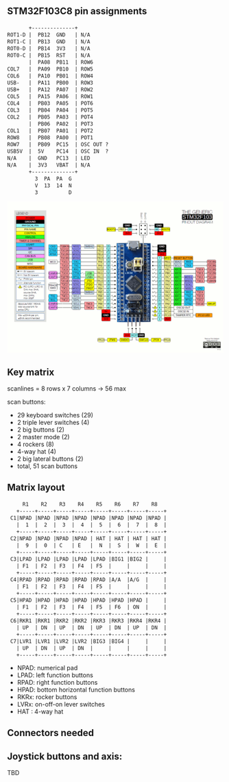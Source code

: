 ## STM32F103C8 pin assignments

           +--------------+
    ROT1-D |  PB12  GND   | N/A
    ROT1-C |  PB13  GND   | N/A
    ROT0-D |  PB14  3V3   | N/A
    ROT0-C |  PB15  RST   | N/A
           |  PA08  PB11  | ROW6
    COL7   |  PA09  PB10  | ROW5
    COL6   |  PA10  PB01  | ROW4
    USB-   |  PA11  PB00  | ROW3
    USB+   |  PA12  PA07  | ROW2
    COL5   |  PA15  PA06  | ROW1
    COL4   |  PB03  PA05  | POT6
    COL3   |  PB04  PA04  | POT5
    COL2   |  PB05  PA03  | POT4
           |  PB06  PA02  | POT3
    COL1   |  PB07  PA01  | POT2
    ROW8   |  PB08  PA00  | POT1
    ROW7   |  PB09  PC15  | OSC OUT ?
    USB5V  |  5V    PC14  | OSC IN  ?
    N/A    |  GND   PC13  | LED
    N/A    |  3V3   VBAT  | N/A
           +--------------+
             3  PA  PA  G
             V  13  14  N
             3          D

![alt_text](https://github.com/mustang51/toro-ufc/blob/main/doc/Bluepillpinout.gif?raw=true)

## Key matrix

scanlines = 8 rows x 7 columns -> 56 max

scan buttons:

* 29 keyboard switches (29)
* 2 triple lever switches (4)
* 2 big buttons (2)
* 2 master mode (2)
* 4 rockers (8)
* 4-way hat (4)
* 2 big lateral buttons (2)
* total, 51 scan buttons

## Matrix layout

         R1    R2    R3    R4    R5    R6    R7    R8
       +-----+-----+-----+-----+-----+-----+-----+-----+
     C1|NPAD |NPAD |NPAD |NPAD |NPAD |NPAD |NPAD |NPAD |
       |  1  |  2  |  3  |  4  |  5  |  6  |  7  |  8  |
       +-----+-----+-----+-----+-----+-----+-----+-----+
     C2|NPAD |NPAD |NPAD |NPAD | HAT | HAT | HAT | HAT |
       |  9  |  0  | C   | E   |  N  |  S  |  W  |  E  |
       +-----+-----+-----+-----+-----+-----+-----+-----+
     C3|LPAD |LPAD |LPAD |LPAD |LPAD |BIG1 |BIG2 |     |
       | F1  | F2  | F3  | F4  | F5  |     |     |     |
       +-----+-----+-----+-----+-----+-----+-----+-----+
     C4|RPAD |RPAD |RPAD |RPAD |RPAD |A/A  |A/G  |     |
       | F1  | F2  | F3  | F4  | F5  |     |     |     |
       +-----+-----+-----+-----+-----+-----+-----+-----+
     C5|HPAD |HPAD |HPAD |HPAD |HPAD |HPAD |HPAD |     |
       | F1  | F2  | F3  | F4  | F5  | F6  | ON  |     |
       +-----+-----+-----+-----+-----+-----+-----+-----+
     C6|RKR1 |RKR1 |RKR2 |RKR2 |RKR3 |RKR3 |RKR4 |RKR4 |
       | UP  | DN  | UP  | DN  | UP  | DN  | UP  | DN  |
       +-----+-----+-----+-----+-----+-----+-----+-----+
     C7|LVR1 |LVR1 |LVR2 |LVR2 |BIG3 |BIG4 |     |     |
       | UP  | DN  | UP  | DN  |     |     |     |     |
       +-----+-----+-----+-----+-----+-----+-----+-----+


* NPAD: numerical pad
* LPAD: left function buttons
* RPAD: right function buttons
* HPAD: bottom horizontal function buttons
* RKRx: rocker buttons
* LVRx: on-off-on lever switches
* HAT : 4-way hat

## Connectors needed




## Joystick buttons and axis:

TBD

